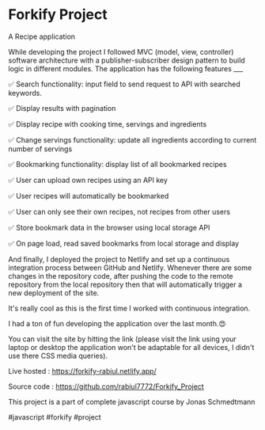 # Forkify Project

A Recipe application

While developing the project I followed MVC (model, view, controller) software architecture with a publisher-subscriber design pattern to build logic in different modules.
The application has the following features \_\_\_

✅ Search functionality: input field to send request to API with searched
keywords.

✅ Display results with pagination

✅ Display recipe with cooking time, servings and ingredients

✅ Change servings functionality: update all ingredients according to
current number of servings

✅ Bookmarking functionality: display list of all bookmarked recipes

✅ User can upload own recipes using an API key

✅ User recipes will automatically be bookmarked

✅ User can only see their own recipes, not recipes from other users

✅ Store bookmark data in the browser using local storage API

✅ On page load, read saved bookmarks from local storage and display

And finally, I deployed the project to Netlify and set up a continuous integration process between GitHub and Netlify. Whenever there are some changes in the repository code, after pushing the code to the remote repository from the local repository then that will automatically trigger a new deployment of the site.

It's really cool as this is the first time I worked with continuous integration.

I had a ton of fun developing the application over the last month.😍

You can visit the site by hitting the link (please visit the link using your laptop or desktop the application won't be adaptable for all devices, I didn't use there CSS media queries).

Live hosted : https://forkify-rabiul.netlify.app/

Source code : https://github.com/rabiul7772/Forkify_Project

This project is a part of complete javascript course by Jonas Schmedtmann

#javascript #forkify #project
